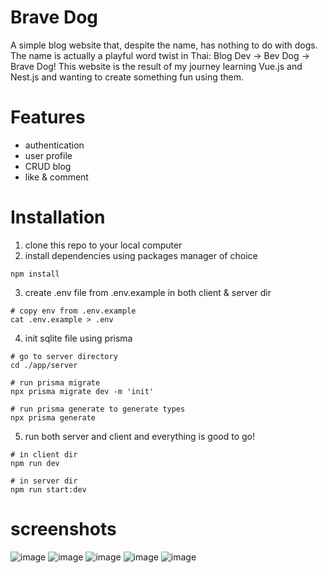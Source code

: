 # Brave Dog
A simple blog website that, despite the name, has nothing to do with dogs.
The name is actually a playful word twist in Thai: Blog Dev → Bev Dog → Brave Dog!
This website is the result of my journey learning Vue.js and Nest.js and wanting to create something fun using them.

# Features
- authentication
- user profile
- CRUD blog
- like & comment

# Installation
1. clone this repo to your local computer
2. install dependencies using packages manager of choice
```
npm install
```
3. create .env file from .env.example in both client & server dir
```
# copy env from .env.example
cat .env.example > .env
```
4. init sqlite file using prisma
```
# go to server directory
cd ./app/server

# run prisma migrate
npx prisma migrate dev -m 'init'

# run prisma generate to generate types
npx prisma generate
```
5. run both server and client and everything is good to go!
```
# in client dir
npm run dev

# in server dir
npm run start:dev
```

# screenshots
![image](https://github.com/user-attachments/assets/51070de2-407f-430f-bc02-0baf2d27d44e)
![image](https://github.com/user-attachments/assets/e6f24f50-ba36-4db5-8a77-5ac23efff5ca)
![image](https://github.com/user-attachments/assets/c998dca8-fc86-44fa-8917-d406d7cb4d23)
![image](https://github.com/user-attachments/assets/4ce143d8-871e-4387-9ea2-8477c5f9f78a)
![image](https://github.com/user-attachments/assets/0d9ac0c6-473a-467b-9a98-5d2da17c4789)


